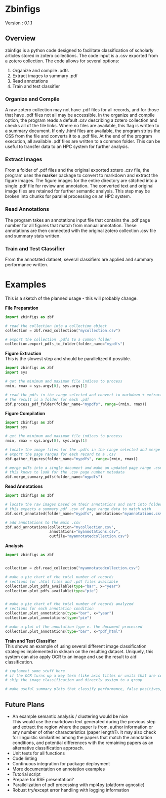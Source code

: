 # Zbinfigs
Version : 0.1.1  
  
## Overview
zbinfigs is a python code designed to facilitate classification of scholarly articles stored in zotero collections. 
The code input is a .csv exported from a zotero collection. The code allows for several options:  
  1. Organize and compile .pdfs
  2. Extract images to summary .pdf
  3. Read annotations
  4. Train and test classifier

### Organize and Compile
A raw zotero collection may not have .pdf files for all records, and for those that have .pdf files not all may be accessible. 
In the organize and compile option, the program reads a default .csv describing a zotero collection and checks all of the file links.
Where no files are available, this flag is written to a summary document. If only .html files are available, the program strips the CSS 
from the file and converts it to a .pdf file. At the end of the program execution, all available .pdf files are written to a common folder. 
This can be useful to transfer data to an HPC system for further analysis.  

### Extract Images 
From a folder of .pdf files and the original exported zotero .csv file, the program uses the **marker** package to convert to markdown and 
extract the figure images. The figure images for the entire directory are stitched into a single .pdf file for review and annotation. 
The converted text and original image files are retained for further semantic analysis. This step may be broken into chunks for parallel processing 
on an HPC system.

### Read Annotations 
The program takes an annotations input file that contains the .pdf page number for all figures that match from manual annotation. 
These annotations are then connected with the original zotero collection .csv file and summary stats written.  

### Train and Test Classifier  
From the annotated dataset, several classifiers are applied and summary performance written.  
  
  
# Examples  
This is a sketch of the planned usage - this will probably change.  
  
**File Preparation**
```python
import zbinfigs as zbf

# read the collection into a collection object
collection = zbf.read_collection("mycollection.csv")

# export the collection .pdfs to a common folder
collection.export_pdfs_to_folder(folder_name="mypdfs")

```
**Figure Extraction**  
This is the slowest step and should be parallelized if possible.
```python
import zbinfigs as zbf
import sys

# get the minimum and maximum file indices to process
rmin, rmax = sys.argv[0], sys.argv[1]

# read the pdfs in the range selected and convert to markdown + extract images
# the result is a folder for each .pdf
zbf.process_pdf_folder(folder_name="mypdfs", range=(rmin, rmax))
```

**Figure Compilation**
```python
import zbinfigs as zbf
import sys

# get the minimum and maximum file indices to process
rmin, rmax = sys.argv[0], sys.argv[1]

# locate the image files for the .pdfs in the range selected and merge into a single .pdf
# export the page ranges for each record to a .csv
zbf.gather_figures(folder_name="mypdfs", range=(rmin, rmax))

# merge pdfs into a single document and make an updated page range .csv file
# this knows to look for the .csv page number metadata
zbf.merge_summary_pdfs(folder_name="mypdfs")
```

**Read Annotations**
```python
import zbinfigs as zbf

# locate the raw images based on their annotations and sort into folders accordingly
# this expects a summary pdf .csv of page range data to match with
zbf.sort_annotated(folder_name="mypdfs", annotations="myannotations.csv")

# add annotations to the main .csv
zbf.add_annotations(collection="mycollection.csv", 
                    annotations="myannotations.csv", 
                    outfile="myannotatedcollection.csv")
```

**Analysis**
```python
import zbinfigs as zbf


collection = zbf.read_collection("myannotatedcollection.csv")

# make a pie chart of the total number of records
# sections for .html files and .pdf files available
collection.plot_pdfs_available(type="bar", x="year")
collection.plot_pdfs_available(type="pie")


# make a pie chart of the total number of records analyzed
# sections for each annotation condition
collection.plot_annotations(type="bar", x="year")
collection.plot_annotations(type="pie")

# make a plot of the annotation type v. the document processed
collection.plot_annotations(type="bar", x="pdf_html")
```  
  
**Train and Test Classifier**  
This shows an example of using several different image classification strategies implemented in sklearn on the resulting dataset. Uniquely, this system can also apply OCR to an image and use the result to aid classification.  
  

```python
# implement some stuff here
# if the OCR turns up a key term (like axis titles or units that are conserved by figure type)  
# skip the image classification and directly assign to a group

# make useful summary plots that classify performance, false positives, etc.  
```
  
## Future Plans  
 - An example semantic analysis / clustering would be nice  
    This would use the markdown text generated during the previous step and extract the region where the paper is from, author information or any number of other characteristics (paper length?). It may also check for linguistic similarities among the papers that match the annotation conditions, and potential differences with the remaining papers as an alternative classification approach.  
  - Unit tests for all functions
  - Code linting
  - Continuous integration for package deployment
  - More documentation on annotation examples
  - Tutorial script  
  - Prepare for RSE presentation?  
  - Parallelization of pdf processing with mpi4py (platform agnostic)
  - Robust try/except error handling with logging information
  